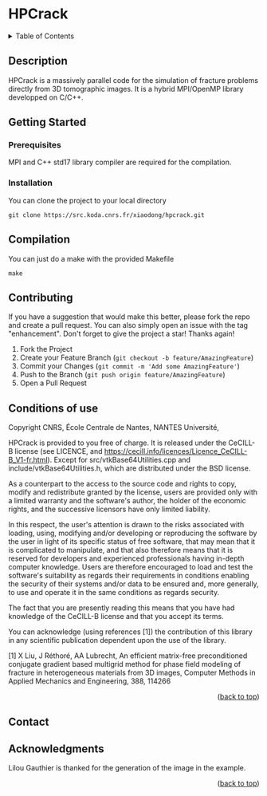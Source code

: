 
<a name="readme-top"></a>

# HPCrack


<!-- TABLE OF CONTENTS -->
<details>
  <summary>Table of Contents</summary>
  <ol>
    <li>
      <a href="#description">Description</a>
    </li>
    <li>
      <a href="#getting-started">Getting Started</a>
      <ul>
        <li><a href="#prerequisites">Prerequisites</a></li>
        <li><a href="#installation">Installation</a></li>
      </ul>
    </li>
    <li><a href="#usage">Usage</a></li>
    <li><a href="#contributing">Contributing</a></li>
    <li><a href="#conditions-of-use ">Conditions of use </a></li>
    <li><a href="#contact">Contact</a></li>
    <li><a href="#acknowledgments">Acknowledgments</a></li>
  </ol>
</details>


## Description
HPCrack is a massively parallel code for the simulation of fracture problems directly from 3D tomographic images. It is a hybrid MPI/OpenMP library developped on C/C++.


## Getting Started
### Prerequisites
MPI and C++ std17 library compiler are required for the compilation.
### Installation
You can clone the project to your local directory 
```
git clone https://src.koda.cnrs.fr/xiaodong/hpcrack.git
```
## Compilation 
You can just do a make with the provided Makefile
```
make
```

## Contributing
If you have a suggestion that would make this better, please fork the repo and create a pull request. You can also simply open an issue with the tag "enhancement". Don't forget to give the project a star! Thanks again!
1. Fork the Project
2. Create your Feature Branch (`git checkout -b feature/AmazingFeature`)
3. Commit your Changes (`git commit -m 'Add some AmazingFeature'`)
4. Push to the Branch (`git push origin feature/AmazingFeature`)
5. Open a Pull Request


## Conditions of use 
Copyright CNRS, École Centrale de Nantes, NANTES Université,

HPCrack is provided to you free of charge. It is released under the CeCILL-B license (see LICENCE, and https://cecill.info/licences/Licence_CeCILL-B_V1-fr.html). Except for src/vtkBase64Utilities.cpp and include/vtkBase64Utilities.h, which are distributed under the BSD license.

As a counterpart to the access to the source code and rights to copy, modify and redistribute granted by the license, users are provided only
with a limited warranty and the software's author, the holder of the economic rights, and the successive licensors have only limited
liability. 

In this respect, the user's attention is drawn to the risks associated with loading, using, modifying and/or developing or reproducing the
software by the user in light of its specific status of free software, that may mean that it is complicated to manipulate, and that also
therefore means that it is reserved for developers and experienced professionals having in-depth computer knowledge. Users are therefore
encouraged to load and test the software's suitability as regards their requirements in conditions enabling the security of their systems and/or 
data to be ensured and, more generally, to use and operate it in the same conditions as regards security. 

The fact that you are presently reading this means that you have had knowledge of the CeCILL-B license and that you accept its terms.

You can acknowledge (using references [1]) the contribution of this library in any scientific publication dependent upon the use of the library.

[1] X Liu, J Réthoré, AA Lubrecht, An efficient matrix-free preconditioned conjugate gradient based multigrid method for phase field modeling of fracture in heterogeneous materials from 3D images, Computer Methods in Applied Mechanics and Engineering, 388, 114266

<p align="right">(<a href="#readme-top">back to top</a>)</p>

## Contact

## Acknowledgments
Lilou Gauthier is thanked for the generation of the image in the example. 
<p align="right">(<a href="#readme-top">back to top</a>)</p>


